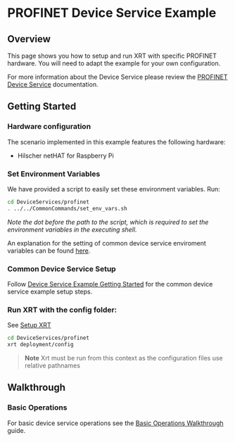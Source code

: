 # PROFINET Device Service Example

## Overview

This page shows you how to setup and run XRT with specific PROFINET hardware. You will need to adapt the example for your own configuration.

For more information about the Device Service please review the [PROFINET Device Service](https://docs.iotechsys.com/edge-xrt20/device-service-components/profinet-device-service-component.html) documentation.

## Getting Started

### Hardware configuration

The scenario implemented in this example features the following hardware:

- Hilscher netHAT for Raspberry Pi

### Set Environment Variables

We have provided a script to easily set these environment variables. Run:

```bash
cd DeviceServices/profinet
. ../../CommonCommands/set_env_vars.sh
```

_Note the dot before the path to the script, which is required to set the environment variables in the executing shell._

An explanation for the setting of common device service enviroment variables can be found [here](../interactive-walkthrough/ds-getting-started-common.md#Device-service-configuration-setup).

### Common Device Service Setup

Follow [Device Service Example Getting Started](../interactive-walkthrough/ds-getting-started-common.md) for the common device service example setup steps.

### Run XRT with the config folder:

See [Setup XRT](../interactive-walkthrough/setup-xrt.md)

```bash
cd DeviceServices/profinet
xrt deployment/config
```

> **Note** Xrt must be run from this context as the configuration files use relative pathnames

## Walkthrough

### Basic Operations

For basic device service operations see the [Basic Operations Walkthrough](../interactive-walkthrough/basic-operations.md) guide.
